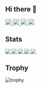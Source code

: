 ## Hi there 👋

<!--
**aridome222/aridome222** is a ✨ _special_ ✨ repository because its `README.md` (this file) appears on your GitHub profile.

Here are some ideas to get you started:

- 🔭 I’m currently working on ...
- 🌱 I’m currently learning ...
- 👯 I’m looking to collaborate on ...
- 🤔 I’m looking for help with ...
- 💬 Ask me about ...
- 📫 How to reach me: ...
- 😄 Pronouns: ...
- ⚡ Fun fact: ...
-->

<!-- gitのprofileやqiitaの情報 -->
<p align="left">
  <a href="https://github.com/aridome222">
    <img height="20" src="https://komarev.com/ghpvc/?username=aridome222" />
  </a>
  <a href="https://github.com/aridome222">
    <img height="20" src="https://img.shields.io/github/followers/aridome222?label=follow&logo=github&style=flat" />
  </a>
  <a href="http://qiita.com/aridome222">
    <img height="20" src="https://qiita-badge.apiapi.app/s/aridome222/posts.svg" />
  </a>
  <a href="http://qiita.com/aridome222">
    <img height="20" src="https://qiita-badge.apiapi.app/s/aridome222/contributions.svg" />
  </a>
</p>

<!-- 自分のステータスやグラフ、トロフィー -->
## Stats
![](http://github-profile-summary-cards.vercel.app/api/cards/profile-details?username=aridome222&theme=gruvbox)
![](http://github-profile-summary-cards.vercel.app/api/cards/repos-per-language?username=aridome222&theme=gruvbox)
![](http://github-profile-summary-cards.vercel.app/api/cards/most-commit-language?username=aridome222&theme=gruvbox)
![](http://github-profile-summary-cards.vercel.app/api/cards/stats?username=aridome222&theme=gruvbox)
![](http://github-profile-summary-cards.vercel.app/api/cards/productive-time?username=aridome222&theme=gruvbox&utcOffset=9)

## Trophy
![trophy](https://github-profile-trophy.vercel.app/?username=aridome222&theme=gruvbox)
